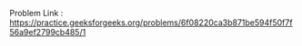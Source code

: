 Problem Link : https://practice.geeksforgeeks.org/problems/6f08220ca3b871be594f50f7f56a9ef2799cb485/1
